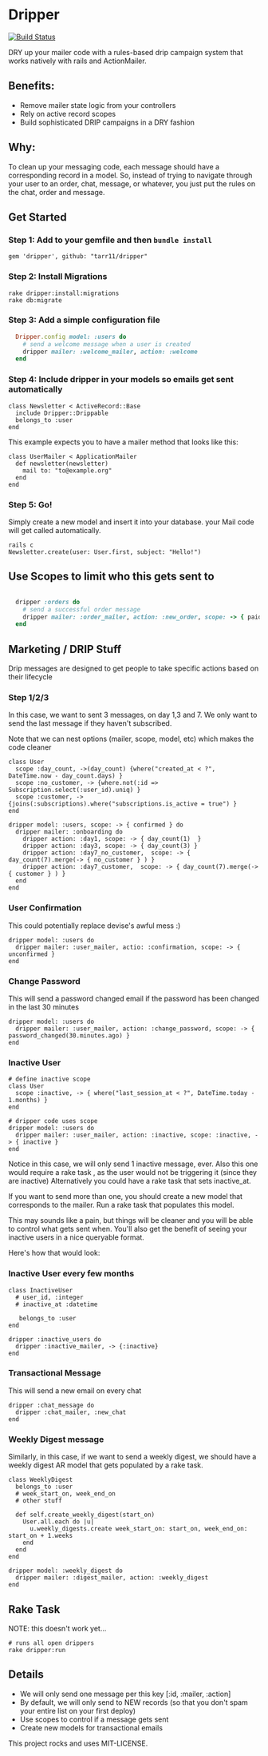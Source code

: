 # Dripper
[![Build Status](https://travis-ci.org/tarr11/dripper.svg?branch=master)](https://travis-ci.org/tarr11/dripper)

DRY up your mailer code with a rules-based drip campaign system that works natively with rails and ActionMailer.

## Benefits:
 * Remove mailer state logic from your controllers
 * Rely on active record scopes 
 * Build sophisticated DRIP campaigns in a DRY fashion

## Why:

To clean up your messaging code, each message should have a corresponding record in a model.  So, instead of trying to navigate through your user to an order, chat, message, or whatever, you just put the rules on the chat, order and message.

## Get Started

### Step 1: Add to your gemfile and then `bundle install`
```
gem 'dripper', github: "tarr11/dripper"
```

### Step 2: Install Migrations
```
rake dripper:install:migrations
rake db:migrate
```

### Step 3: Add a simple configuration file
``` config/initializers/dripper.rb
  Dripper.config model: :users do
    # send a welcome message when a user is created
    dripper mailer: :welcome_mailer, action: :welcome
  end
```

### Step 4: Include dripper in your models so emails get sent automatically
```
class Newsletter < ActiveRecord::Base
  include Dripper::Drippable
  belongs_to :user
end
```

This example expects you to have a mailer method that looks like this:
```
class UserMailer < ApplicationMailer
  def newsletter(newsletter)
    mail to: "to@example.org"
  end
end
```

### Step 5: Go! 
Simply create a new model and insert it into your database.  your Mail code will get called automatically. 
```
rails c
Newsletter.create(user: User.first, subject: "Hello!")
```


## Use Scopes to limit who this gets sent to
``` config/initializers/dripper.rb

  dripper :orders do
    # send a successful order message
    dripper mailer: :order_mailer, action: :new_order, scope: -> { paid }
  end
```

## Marketing / DRIP Stuff
Drip messages are designed to get people to take specific actions based on their lifecycle

### Step 1/2/3
In this case, we want to sent 3 messages, on day 1,3 and 7.  We only want to send the last message if they haven't subscribed.  

Note that we can nest options (mailer, scope, model, etc) which makes the code cleaner

```
class User
  scope :day_count, ->(day_count) {where("created_at < ?", DateTime.now - day_count.days) }
  scope :no_customer, -> {where.not(:id => Subscription.select(:user_id).uniq) }
  scope :customer, -> {joins(:subscriptions).where("subscriptions.is_active = true") }
end

dripper model: :users, scope: -> { confirmed } do
  dripper mailer: :onboarding do
    dripper action: :day1, scope: -> { day_count(1)  }
    dripper action: :day3, scope: -> { day_count(3) } 
    dripper action: :day7_no_customer,  scope: -> { day_count(7).merge(-> { no_customer } ) } 
    dripper action: :day7_customer,  scope: -> { day_count(7).merge(-> { customer } ) } 
  end
end
```

### User Confirmation
This could potentially replace devise's awful mess :)
```
dripper model: :users do
  dripper mailer: :user_mailer, actio: :confirmation, scope: -> { unconfirmed }
end
```

### Change Password
This will send a password changed email if the password has been changed in the last 30 minutes
```
dripper model: :users do
  dripper mailer: :user_mailer, action: :change_password, scope: -> { password_changed(30.minutes.ago) }
end
```

### Inactive User
```
# define inactive scope
class User 
  scope :inactive, -> { where("last_session_at < ?", DateTime.today - 1.months) }
end

# dripper code uses scope
dripper model: :users do
  dripper mailer: :user_mailer, action: :inactive, scope: :inactive, -> { inactive }
end
```

Notice in this case, we will only send 1 inactive message, ever.  Also this one would require a rake task , as the user would not be triggering it (since they are inactive)  Alternatively you could have a rake task that sets inactive_at.

If you want to send more than one, you should create a new model that corresponds to the mailer.  Run a rake task that populates this model.  

This may sounds like a pain, but things will be cleaner and you will be able to control what gets sent when.   You'll also get the benefit of seeing your inactive users in a nice queryable format.

Here's how that would look:

### Inactive User every few months
```
class InactiveUser
  # user_id, :integer
  # inactive_at :datetime
  
   belongs_to :user
end

dripper :inactive_users do
  dripper :inactive_mailer, -> {:inactive}
end
```

### Transactional Message
This will send a new email on every chat
```
dripper :chat_message do
  dripper :chat_mailer, :new_chat
end
```

### Weekly Digest message
Similarly, in this case, if we want to send a weekly digest, we should have a weekly digest AR model that gets populated by a rake task.

```
class WeeklyDigest
  belongs_to :user
  # week_start_on, week_end_on
  # other stuff
  
  def self.create_weekly_digest(start_on)
    User.all.each do |u|
      u.weekly_digests.create week_start_on: start_on, week_end_on: start_on + 1.weeks
    end
  end
end

dripper model: :weekly_digest do
  dripper mailer: :digest_mailer, action: :weekly_digest 
end
```

## Rake Task 
NOTE: this doesn't work yet...

```
# runs all open drippers
rake dripper:run
```



## Details

* We will only send one message per this key [:id, :mailer, :action]
* By default, we will only send to NEW records (so that you don't spam your entire list on your first deploy)
* Use scopes to control if a message gets sent
* Create new models for transactional emails


This project rocks and uses MIT-LICENSE.
